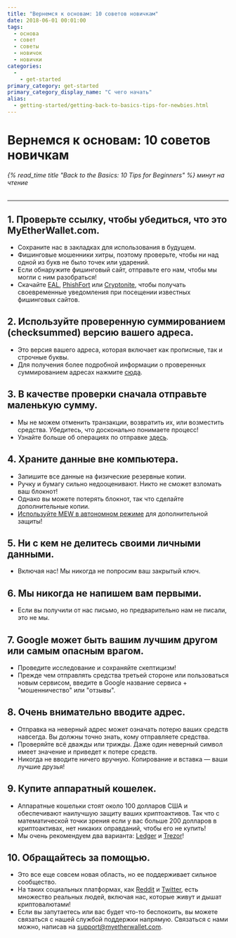 ```yaml
---
title: "Вернемся к основам: 10 советов новичкам"
date: 2018-06-01 00:01:00
tags:
  - основа
  - совет
  - советы
  - новичок
  - новички
categories:
  - 
    - get-started
primary_category: get-started
primary_category_display_name: "С чего начать"
alias:
  - getting-started/getting-back-to-basics-tips-for-newbies.html
---
```



# **Вернемся к основам: 10 советов новичкам**

###### {% read_time title "Back to the Basics: 10 Tips for Beginners" %} минут на чтение

* * *

## **1. Проверьте ссылку, чтобы убедиться, что это MyEtherWallet.com.**

* Сохраните нас в закладках для использования в будущем.
* Фишинговые мошенники хитры, поэтому проверьте, чтобы ни над одной из букв не было точек или ударений.
* Если обнаружите фишинговый сайт, отправьте его нам, чтобы мы могли с ним разобраться!
* Скачайте [EAL](https://chrome.google.com/webstore/detail/etheraddresslookup/pdknmigbbbhmllnmgdfalmedcmcefdfn), [PhishFort](https://chrome.google.com/webstore/detail/phishfort-protect/bdiohckpogchppdldbckcdjlklanhkfc) или [Cryptonite](https://chrome.google.com/webstore/detail/cryptonite-by-metacert/keghdcpemohlojlglbiegihkljkgnige), чтобы получать своевременные уведомления при посещении известных фишинговых сайтов.

## **2. Используйте проверенную суммированием (checksummed) версию вашего адреса.**

* Это версия вашего адреса, которая включает как прописные, так и строчные буквы.
* Для получения более подробной информации о проверенных суммированием адресах нажмите [сюда](/@@@@@@/common-issues/not-checksummed/).

## **3. В качестве проверки сначала отправьте маленькую сумму.**

* Мы не можем отменить транзакции, возвратить их, или возместить средства. Убедитесь, что досконально понимаете процесс!
* Узнайте больше об операциях по отправке [здесь](/@@@@@@/transactions/how-to-send-a-transaction/).

## **4. Храните данные вне компьютера.**

* Запишите все данные на физические резервные копии.
* Ручку и бумагу сильно недооценивают. Никто не сможет взломать ваш блокнот!
* Однако вы можете потерять блокнот, так что сделайте дополнительные копии.
* [Используйте MEW в автономном режиме](/@@@@@@/offline/offline-mew-looks-weird/) для дополнительной защиты!

## **5. Ни с кем не делитесь своими личными данными.**

* Включая нас! Мы никогда не попросим ваш закрытый ключ.

## **6. Мы никогда не напишем вам первыми.**

* Если вы получили от нас письмо, но предварительно нам не писали, это не мы.

## **7. Google может быть вашим лучшим другом или самым опасным врагом.**

* Проведите исследование и сохраняйте скептицизм!
* Прежде чем отправлять средства третьей стороне или пользоваться новым сервисом, введите в Google название сервиса + "мошенничество" или "отзывы".

## **8. Очень внимательно вводите адрес.**

* Отправка на неверный адрес может означать потерю ваших средств навсегда. Вы должны точно знать, кому отправляете средства.
* Проверяйте всё дважды или трижды. Даже один неверный символ имеет значение и приведет к потере средств.
* Никогда не вводите ничего вручную. Копирование и вставка — ваши лучшие друзья!

## **9. Купите аппаратный кошелек.**

* Аппаратные кошельки стоят около 100 долларов США и обеспечивают наилучшую защиту ваших криптоактивов. Так что с математической точки зрения если у вас больше 200 долларов в криптоактивах, нет никаких оправданий, чтобы его не купить!
* Мы очень рекомендуем два варианта: [Ledger](https://www.ledger.com/?r=fa4b) и [Trezor](https://trezor.io/?offer_id=12&aff_id=2029)!

## **10. Обращайтесь за помощью.**

* Это все еще совсем новая область, но ее поддерживает сильное сообщество.
* На таких социальных платформах, как [Reddit](https://www.reddit.com/r/MyEtherWallet/) и [Twitter](https://twitter.com/myetherwallet), есть множество реальных людей, включая нас, которые живут и дышат криптовалютами!
* Если вы запутаетесь или вас будет что-то беспокоить, вы можете связаться с нашей службой поддержки напрямую. Связаться с нами можно, написав на support@myetherwallet.com.